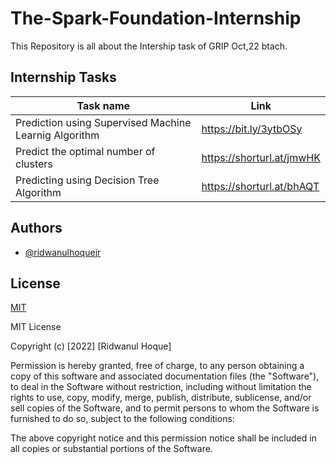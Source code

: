 
# The-Spark-Foundation-Internship 

This Repository is all about the Intership task of GRIP Oct,22 btach.

## Internship Tasks

| Task name            | Link                                                               |
| ----------------- | ------------------------------------------------------------------ |
| Prediction using Supervised Machine Learnig Algorithm | https://bit.ly/3ytbOSy |
| Predict the optimal number of clusters  | https://shorturl.at/jmwHK
| Predicting using Decision Tree Algorithm | https://shorturl.at/bhAQT



## Authors

- [@ridwanulhoquejr](https://github.com/ridwanulhoquejr)


## License

[MIT](https://choosealicense.com/licenses/mit/)

MIT License

Copyright (c) [2022] [Ridwanul Hoque]

Permission is hereby granted, free of charge, to any person obtaining a copy
of this software and associated documentation files (the "Software"), to deal
in the Software without restriction, including without limitation the rights
to use, copy, modify, merge, publish, distribute, sublicense, and/or sell
copies of the Software, and to permit persons to whom the Software is
furnished to do so, subject to the following conditions:

The above copyright notice and this permission notice shall be included in all
copies or substantial portions of the Software.
